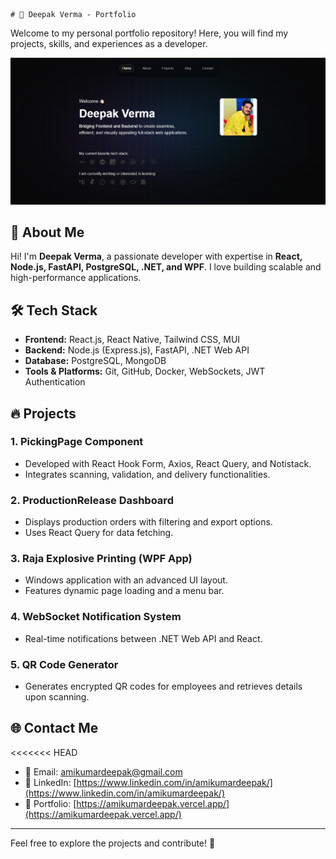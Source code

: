     # 🚀 Deepak Verma - Portfolio

Welcome to my personal portfolio repository! Here, you will find my projects, skills, and experiences as a developer.

![Project Screenshot](/public/images/IndexView.png)

## 📌 About Me

Hi! I'm **Deepak Verma**, a passionate developer with expertise in **React, Node.js, FastAPI, PostgreSQL, .NET, and WPF**. I love building scalable and high-performance applications.

## 🛠️ Tech Stack

- **Frontend:** React.js, React Native, Tailwind CSS, MUI
- **Backend:** Node.js (Express.js), FastAPI, .NET Web API
- **Database:** PostgreSQL, MongoDB
- **Tools & Platforms:** Git, GitHub, Docker, WebSockets, JWT Authentication

## 🔥 Projects

### 1. **PickingPage Component**

- Developed with React Hook Form, Axios, React Query, and Notistack.
- Integrates scanning, validation, and delivery functionalities.

### 2. **ProductionRelease Dashboard**

- Displays production orders with filtering and export options.
- Uses React Query for data fetching.

### 3. **Raja Explosive Printing (WPF App)**

- Windows application with an advanced UI layout.
- Features dynamic page loading and a menu bar.

### 4. **WebSocket Notification System**

- Real-time notifications between .NET Web API and React.

### 5. **QR Code Generator**

- Generates encrypted QR codes for employees and retrieves details upon scanning.

## 🌐 Contact Me

<<<<<<< HEAD

- 📧 Email: amikumardeepak@gmail.com
- 💼 LinkedIn: [https://www.linkedin.com/in/amikumardeepak/](https://www.linkedin.com/in/amikumardeepak/)
- 🔗 Portfolio: [https://amikumardeepak.vercel.app/](https://amikumardeepak.vercel.app/)

---

Feel free to explore the projects and contribute! 🚀
